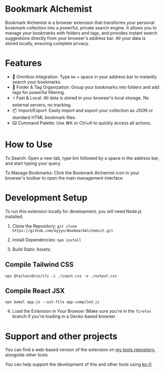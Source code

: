 # Bookmark Alchemist

Bookmark Alchemist is a browser extension that transforms your personal bookmark collection into a powerful, private search engine. It allows you to manage your bookmarks with folders and tags, and provides instant search suggestions directly from your browser's address bar. All your data is stored locally, ensuring complete privacy.

# Features

- 🔎 Omnibox Integration: Type `bm` + space in your address bar to instantly search your bookmarks.
- 📁 Folder & Tag Organization: Group your bookmarks into folders and add tags for powerful filtering.
- ⚡️ Fast & Local: All data is stored in your browser's local storage. No external servers, no tracking.
- 📦 Import/Export: Easily import and export your collection as JSON or standard HTML bookmark files.
- ⌨️ Command Palette: Use ⌘K or Ctrl+K to quickly access all actions.

# How to Use

To Search: Open a new tab, type bm followed by a space in the address bar, and start typing your query.

To Manage Bookmarks: Click the Bookmark Alchemist icon in your browser's toolbar to open the main management interface.

# Development Setup

To run this extension locally for development, you will need Node.js installed.

1. Clone the Repository: `git clone https://github.com/Gyyyn/BookmarkAlchemist.git`

2. Install Dependencies: `npm install`

3. Build Static Assets:

## Compile Tailwind CSS
`npx @tailwindcss/cli -i ./input.css -o ./output.css`

## Compile React JSX
`npx babel app.js --out-file app.compiled.js`

4. Load the Extension in Your Browser (Make sure you're in the `firefox` branch if you're loading in a Gecko-based browser.

# Support and other projects

You can find a web-based version of the extension on [my tools repository](https://gyyyn.github.io), alongside other tools.

You can help support the development of this and other tools using [ko-fi](https://ko-fi.com/gyntenzyme)
